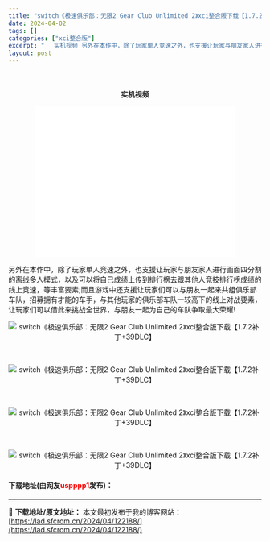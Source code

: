 ```yaml
---
title: "switch《极速俱乐部：无限2 Gear Club Unlimited 2》xci整合版下载【1.7.2补丁+39DLC】"
date: 2024-04-02
tags: []
categories: ["xci整合版"]
excerpt: "　 实机视频 另外在本作中，除了玩家单人竞速之外，也支援让玩家与朋友家人进行画面四分割的离线多人模式，以及可以将自己成绩上传到排行榜去跟其他人竞技排行榜成绩的线上竞速，等丰富要素;而且游戏中还支援让玩家们可以与朋友一起来共组俱乐部车队，招募拥有才能的车手，与其他玩家的俱乐部车队一较高下的线上对战要素&hellip;"
layout: post
---
```


 <p>　</p> <p style="text-align: center;"><strong>实机视频</strong></p> <p style="text-align: center;"><iframe allowfullscreen="true" border="0" frameborder="0" framespacing="0" height="300" scrolling="no" src="//player.bilibili.com/player.html?aid=37534705&amp;cid=65959831&amp;page=1" width="400"></iframe></p> <p>另外在本作中，除了玩家单人竞速之外，也支援让玩家与朋友家人进行画面四分割的离线多人模式，以及可以将自己成绩上传到排行榜去跟其他人竞技排行榜成绩的线上竞速，等丰富要素;而且游戏中还支援让玩家们可以与朋友一起来共组俱乐部车队，招募拥有才能的车手，与其他玩家的俱乐部车队一较高下的线上对战要素，让玩家们可以借此来挑战全世界，与朋友一起为自己的车队争取最大荣耀!</p> <p align="center"><img border="0" src="https://www.2023game.com/d/file/p/2019/11-15/bcaaa53498c9b412c1415f0194ff90b6.jpg" alt="switch《极速俱乐部：无限2 Gear Club Unlimited 2》xci整合版下载【1.7.2补丁+39DLC】" /></p> <p>&nbsp;</p> <p align="center"><img border="0" src="https://www.2023game.com/d/file/p/2019/11-15/174e19bd3f7034a2a8c7d0d3c4c7d66a.jpg" alt="switch《极速俱乐部：无限2 Gear Club Unlimited 2》xci整合版下载【1.7.2补丁+39DLC】" /></p> <p>&nbsp;</p> <p align="center"><img border="0" src="https://www.2023game.com/d/file/p/2019/11-15/d4c754aeeb11808abe34a6ddabce4655.jpg" alt="switch《极速俱乐部：无限2 Gear Club Unlimited 2》xci整合版下载【1.7.2补丁+39DLC】" /></p> <p>&nbsp;</p> <p align="center"><img border="0" src="https://www.2023game.com/d/file/p/2019/11-15/157ff34366ac11c0a6bdef1642d2dba4.jpg" alt="switch《极速俱乐部：无限2 Gear Club Unlimited 2》xci整合版下载【1.7.2补丁+39DLC】" /></p> <p><h4>下载地址(由网友<font color="red">uspppp1</font>发布)：</h4></p> 

---
📖 **下载地址/原文地址：** 本文最初发布于我的博客网站：[https://lad.sfcrom.cn/2024/04/122188/](https://lad.sfcrom.cn/2024/04/122188/)

